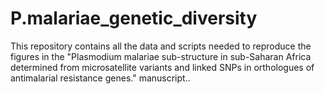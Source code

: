 # P.malariae_genetic_diversity
This repository contains all the data and scripts needed to reproduce the figures in the "Plasmodium malariae sub-structure in sub-Saharan Africa determined from microsatellite variants and linked SNPs in orthologues of antimalarial resistance genes." manuscript.. 
